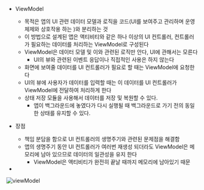 - ViewModel
	- 목적은 앱의 UI 관련 데이터 모델과 로직을 코드(UI를 보여주고 관리하며 운영체제와 상호작용 하는 )와 분리하는 것
	- 이 방법으로 설계된 앱은 액티비티와 같은 하나 이상의 UI 컨트롤러, 컨트롤러가 필요하는 데이터를 처리하는 ViewModel로 구성된다
	- ViewModel은 데이터 모델 및 이와 관련된 로직만 안다, UI에 관해서는 모른다
		- UI의 뷰와 관련된 이벤트 응답이나 직접적인 사용은 하지 않는다
	- 화면에 보여줄 데이터를 UI 컨트롤러가 필요로 할 때는 ViewModel에 요청한다
	- UI의 뷰에 사용자가 데이터를 입력할 때는 이 데이터를 UI 컨트롤러가 ViewModel에 전달하여 처리하게 한다
	- 상태 저장 모듈을 사용해서 데이터를 저장 및 복원할 수 있다.
		- 앱이 백그라운드에 놓였다가 다시 실행될 때 백그라운드로 가기 전의 동일한 상태를 유지할 수 있다. 

- 장점
	- 책임 분담을 함으로 UI 컨트롤러의 생명주기와 관련된 문제점을 해결함
	- 앱의 생명주기 동안 UI 컨트롤러가 여러번 재생성 되더라도 ViewModel은 메모리에 남아 있으므로 데이터의 일관성을 유지 한다
		- ViewModel은 액티비티가 완전히 끝날 때까지 메모리에 남아있기 때문

- 
![viewModel](https://user-images.githubusercontent.com/68932465/178420724-8c8782bd-2825-4c95-b8c0-3a138c9d820f.png)
